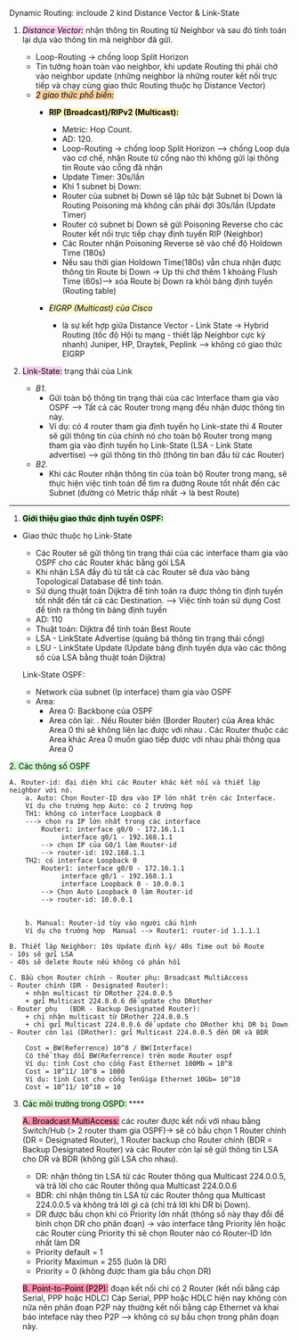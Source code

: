 Dynamic Routing: incloude 2 kind Distance Vector & Link-State
1. *<mark style="background: #FFB8EBA6;">Distance Vector:</mark>* nhận thông tin Routing từ Neighbor và sau đó tính toán lại dựa vào thông tin mà neighbor đã gửi.
	- Loop-Routing -> chống loop Split Horizon
	- Tin tưởng hoàn toàn vào neighbor, khi update Routing thì phải chờ vào neighbor update (những neighbor là những router kết nối trực tiếp và chạy cùng giao thức Routing thuộc họ Distance Vector)
	- *<mark style="background: #FFB86CA6;">2 giao thức phổ biến:</mark>*  
		- **<mark style="background: #FFF3A3A6;">RIP (Broadcast)/RIPv2 (Multicast):</mark>**
			- Metric: Hop Count.
			- AD: 120.
			- Loop-Routing -> chống loop Split Horizon --> chống Loop dựa vào cơ chế, nhận Route từ cổng nào thì không gửi lại thông tin Route vào cổng đã nhận
			- Update Timer: 30s/lần
			- Khi 1 subnet bị Down:
			+ Router của subnet bị Down sẽ lập tức bật Subnet bị Down là Routing Poisoning mà không cần phải đợi 30s/lần (Update Timer)
			+ Router có subnet bị Down sẽ gửi Poisoning Reverse cho các Router kết nối trực tiếp chạy định tuyến RIP (Neighbor) 
			+ Các Router nhận Poisoning Reverse sẽ vào chế độ Holdown Time (180s)
			+ Nếu sau thời gian Holdown Time(180s) vẫn chưa nhận được thông tin Route bị Down -> Up thì chờ thêm 1 khoảng Flush Time (60s)--> xóa Route bị Down ra khỏi bảng định tuyến (Routing table)

		- *<mark style="background: #FFF3A3A6;">EIGRP (Multicast) của Cisco</mark>*
			- là sự kết hợp giữa Distance Vector - Link State -> Hybrid Routing (tốc độ Hội tụ mạng - thiết lập Neighbor cực kỳ nhanh) Juniper, HP, Draytek, Peplink --> không có giao thức EIGRP

2. <mark style="background: #FFB8EBA6;">Link-State:</mark> trạng thái của Link
	- *B1.* 
		- Gửi toàn bộ thông tin trạng thái của các Interface tham gia vào OSPF --> Tất cả các Router trong mạng đều nhận được thông tin này.
		- Ví dụ: có 4 router tham gia định tuyến họ Link-state thì 4 Router sẽ gửi thông tin của chính nó cho toàn bộ Router trong mạng tham gia vào định tuyến họ Link-State (LSA - Link State advertise) --> gửi thông tin thô (thông tin ban đầu từ các Router)
	- *B2.* 
		-  Khi các Router nhận thông tin của toàn bộ Router trong mạng, sẽ thực hiện việc tính toán để tìm ra đường Route tốt nhất  đến các Subnet (đường có Metric thấp nhất -> là best Route)

------------------------------------------------------------------------------------------------------------------------
1. **<mark style="background: #BBFABBA6;">Giới thiệu giao thức định tuyến OSPF:</mark>** 
- Giao thức thuộc họ Link-State
	+ Các Router sẽ gửi thông tin trạng thái của các interface tham gia vào OSPF cho các Router khác bằng gói LSA 
	+ Khi nhận LSA đầy đủ từ tất cả các Router sẽ đưa vào bảng Topological Database để tính toán.
	+ Sử dụng thuật toán Dijktra để tính toán ra được thông tin định tuyến tốt nhất đến tất cả các Destination. --> Việc tính toán sử dụng Cost để tính ra thông tin bảng định tuyến
	- AD: 110
	- Thuật toán: Dijktra để tính toán Best Route
	- LSA - LinkState Advertise (quảng bá thông tin trạng thái cổng)
	- LSU - LinkState Update (Update bảng định tuyến dựa vào các thông số của LSA bằng thuật toán Dijktra)

	Link-State OSPF:
	- Network của subnet (Ip interface) tham gia vào OSPF
	- Area: 
		+ Area 0: Backbone của OSPF
		+ Area còn lại:
			. Nếu Router biên (Border Router) của Area khác Area 0 thì sẽ không liên lạc được với nhau
			. Các Router thuộc các Area khác Area 0 muốn giao tiếp được với nhau phải thông qua Area 0
			
<mark style="background: #BBFABBA6;">2. Các thông số OSPF</mark>

	A. Router-id: đại diện khi các Router khác kết nối và thiết lập neighbor với nó.
		a. Auto: Chọn Router-ID dựa vào IP lớn nhất trên các Interface.
		Ví dụ cho trường hợp Auto: có 2 trường hợp
		TH1: không có interface Loopback 0
		---> chọn ra IP lớn nhất trong các interface
			Router1: interface g0/0 - 172.16.1.1
			 	 interface g0/1 - 192.168.1.1
			--> chọn IP của G0/1 làm Router-id
			--> router-id: 192.168.1.1
		TH2: có interface Loopback 0
			Router1: interface g0/0 - 172.16.1.1
				 interface g0/1 - 192.168.1.1
	 			 interface Loopback 0 - 10.0.0.1
			--> Chọn Auto Loopback 0 làm Router-id
 			--> router-id: 10.0.0.1


		b. Manual: Router-id tùy vào người cấu hình
		Ví dụ cho trường hợp  Manual --> Router1: router-id 1.1.1.1
		
	B. Thiết lập Neighbor: 10s Update định kỳ/ 40s Time out bỏ Route 
	- 10s sẽ gửi LSA
	- 40s sẽ delete Route nếu không có phản hồi

	C. Bầu chọn Router chính - Router phụ: Broadcast MultiAccess
	- Router chính (DR - Designated Router): 
		+ nhận multicast từ DRother 224.0.0.5
		+ gửi Multicast 224.0.0.6 để update cho DRother
	- Router phụ   (BDR - Backup Designated Router):
		+ chỉ nhận multicast từ DRother 224.0.0.5
		+ chỉ gửi Multicast 224.0.0.6 để update cho DRother khi DR bị Down
	- Router còn lại (DRother): gửi Multicast 224.0.0.5 đến DR và BDR

		Cost = BW(Referrence) 10^8 / BW(Interface)
		Có thể thay đổi BW(Referrence) trên mode Router ospf
		Ví dụ: tính Cost cho cổng Fast Ethernet 100Mb = 10^8
		Cost = 10^11/ 10^8 = 1000
		Ví dụ: tính Cost cho cổng TenGiga Ethernet 10Gb= 10^10
		Cost = 10^11/ 10^10 = 10

3. <mark style="background: #BBFABBA6;">Các môi trường trong OSPD:</mark> ****
   
	<mark style="background: #FF5582A6;">A. Broadcast MultiAccess:</mark> các router được kết nối với nhau bằng Switch/Hub (> 2 router tham gia OSPF)-> sẽ có bầu chọn 1 Router chính (DR = Designated Router), 1 Router backup cho Router chính (BDR = Backup Designated Router)
	và các Router còn lại sẽ gửi thông tin LSA cho DR và BDR (không gửi LSA cho nhau).
	- DR: nhận thông tin LSA từ các Router thông qua Multicast 224.0.0.5, và trả lời cho các Router thông qua Multicast 224.0.0.6
	- BDR: chỉ nhận thông tin LSA từ các Router thông qua Multicast 224.0.0.5 và không trả lời gì cả (chỉ trả lời khi DR bị Down).
	- DR được bầu chọn khi có Priority lớn nhất (thông số này thay đổi để bình chọn DR cho phân đoạn) -> vào interface tăng Priority lên hoặc các Router cùng Priority thì sẽ chọn Router nào có Router-ID lớn nhất làm DR
	- Priority default = 1
	- Priority Maximun = 255 (luôn là DR)
	- Priority = 0 (không được tham gia bầu chọn DR)

	<mark style="background: #FF5582A6;">B. Point-to-Point (P2P):</mark> đoạn kết nối chỉ có 2 Router (kết nối bằng cáp Serial, PPP hoặc HDLC) Cáp Serial, PPP hoặc HDLC hiện nay không còn nữa nên phân đoạn P2P này thường kết nối bằng cáp Ethernet và khai báo inteface này theo P2P --> không có sự bầu chọn trong phân đoạn này.
